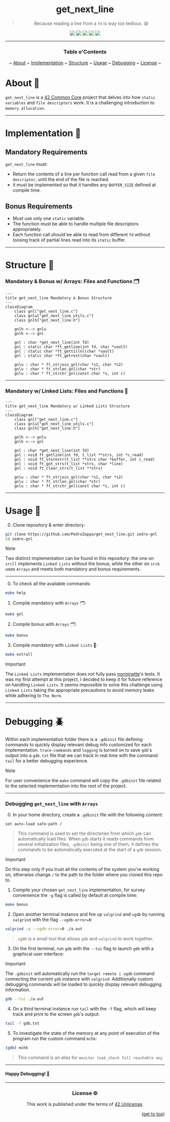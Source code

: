 <a name="readme-top"></a>
<div align="center">

# get_next_line

> Because reading a line from a `fd` is way too tedious. 😪

<p>
    <img src="https://img.shields.io/badge/score-125%20%2F%20100-success?style=for-the-badge" />
    <img src="https://img.shields.io/github/repo-size/PedroZappa/get_next_line?style=for-the-badge&logo=github">
    <img src="https://img.shields.io/github/languages/count/PedroZappa/get_next_line?style=for-the-badge&logo=" />
    <img src="https://img.shields.io/github/languages/top/PedroZappa/get_next_line?style=for-the-badge" />
    <img src="https://img.shields.io/github/last-commit/PedroZappa/get_next_line?style=for-the-badge" />
</p>

___

<h3>Table o'Contents</h3>
<p>
    ~
    <a href="#about-pushpin">About</a> ~
    <a href="#implementation-scroll">Implementation</a> ~
    <a href="#structure-construction">Structure</a> ~
    <a href="#usage-checkered_flag">Usage</a> ~
    <a href="#debugging-beetle">Debugging</a> ~
    <a href="#license">License</a> ~
</p>
<div/>

<div align="left">

# About :pushpin:

`get_next_line` is a [42 Common Core](https://github.com/PedroZappa/42_CommonCore) project that delves into how `static variables` and `file descriptors` work. It is a challenging introduction to `memory allocation`. 


___

# Implementation :scroll:

## Mandatory Requirements

`get_next_line` must:
- Return the contents of a line per function call read from a given `file descriptor`, until the end of the file is reached. 
- it must be implemented so that it handles any `BUFFER_SIZE` defined at compile time. 

## Bonus Requirements

- Must use only one `static` variable.
- The function must be able to handle multiple file descriptors appropriately.
- Each function call should be able to read from different `fd` without loosing track of partial lines read into its `static` buffer. 

___

# Structure :construction:

### Mandatory & Bonus w/ Arrays: Files and Functions 🗂

```mermaid
---
title get_next_line Mandatory & Bonus Structure
---
classDiagram
	class gnl["get_next_line.c"]
	class gnlu["get_next_line_utils.c"]
	class gnlh["get_next_line.h"]
	
	gnlh <--> gnlu
	gnlh <--> gnl

	gnl : char *get_next_line(int fd)
	gnl : static char *ft_getline(int fd, char *vault)
	gnl : static char *ft_gettillnl(char *vault)
	gnl : static char *ft_getrest(char *vault)

	gnlu : char * ft_strjoin_gnl(char *s1, char *s2)
	gnlu : char * ft_strlen_gnl(char *str)
	gnlu : char * ft_strchr_gnl(const char *s, int c)	
```

___

### Mandatory w/ Linked Lists: Files and Functions 🔗

```mermaid
---
title get_next_line Mandatory w/ Linked Lists Structure
---
classDiagram
	class gnl["get_next_line.c"]
	class gnlu["get_next_line_utils.c"]
	class gnlh["get_next_line.h"]
	
	gnlh <--> gnlu
	gnlh <--> gnl

	gnl : char *get_next_line(int fd)
	gnl : void ft_getline(int fd, t_list **strs, int *c_read)
	gnl : void ft_storestr(t_list **strs char *buffer, int c_read)
	gnl : void ft_get_strs(t_list *strs, char *line)
	gnl : void ft_clear_strs(t_list **strs)

	gnlu : char * ft_strjoin_gnl(char *s1, char *s2)
	gnlu : char * ft_strlen_gnl(char *str)
	gnlu : char * ft_strchr_gnl(const char *s, int c)	
```

---

# Usage :checkered_flag:

0. Clone repository & enter directory:

```sh
git clone https://github.com/PedroZappa/get_next_line.git zedro-gnl
cd zedro-gnl
```

> [!NOTE]
> Two distinct implementation can be found in this repository: the one on `srcll` implements `Linked Lists` without the bonus; while the other on `srcb` uses `Arrays` and meets both mandatory and bonus requirements. 

___

0. To check all the available commands:

```sh
make help
```

1. Compile mandatory with `Arrays` 🗂:

```sh
make gnl
```

2. Compile bonus with `Arrays` 🗂:

```sh
make bonus
```

3. Compile mandatory with `Linked Lists` 🔗:

```sh
make extrall
```

> [!IMPORTANT]
> The `Linked Lists` implementation does not fully pass [norminette](https://github.com/42School/norminette)'s tests. It was my first attempt at this project, I decided to keep it for future reference on handling `Linked Lists`. 
> It seems impossible to solve this challenge using `Linked Lists` taking the appropriate precautions to avoid memory leaks while adhering to `The Norm`.

___


# Debugging :beetle:

Within each implementation folder there is a `.gdbinit` file defining commands to quickly display relevant debug info customized for each implementation. `trace-commands` and `logging` is turned on to save `gdb`'s output into a `gdb.txt` file that we can track in real time with the command `tail` for a better debugging experience.

> [!NOTE]
> For user convenience the `make` command will copy the `.gdbinit` file related to the selected implementation into the root of the project.

___

### Debugging `get_next_line` with `Arrays`

0. In your home directory, create a `.gdbinit` file with the following content:

```.gdbinit
set auto-load safe-path /
```

> This command is used to set the directories from which `gdb` can automatically load files.
> When `gdb` starts it reads commands from several initialization files, `.gdbinit` being one of them, it defines the commands to be automatically executed at the start of a `gdb` session.

> [!IMPORTANT]
> Do this step only if you trust all the contents of the system you're working on, otherwise change `/` to the path to the folder where you cloned this repo to.

1. Compile your chosen `get_next_line` implementation, for survey convenience the `-g` flag is called by default at compile time:

```sh
make bonus
```

2. Open another terminal instance and fire up `valgrind` and `vgdb` by running `valgrind` with the flag `--vgdb-error=0`: 

```sh
valgrind -q --vgdb-error=0 ./a.out
```

> `vgdb` is a small tool that allows `gdb` and `valgrind` to work together.

3. On the first terminal, run `gdb` with the `--tui` flag to launch `gdb` with a graphical user interface:

>[!IMPORTANT]
>The `.gdbinit` will automatically run the `target remote | vgdb` command connecting the current `gdb` instance with `valgrind`. Additionally custom debugging commands will be loaded to quickly display relevant debugging information.

```sh
gdb --tui ./a.out
```

4. On a third terminal instance run `tail` with the `-f` flag, which will keep track and print to the screen `gdb`'s output:

```sh
tail -f gdb.txt
```

5. To investigate the state of the memory  at any point of execution of the program run the custom command `mchk`:

```sh
(gdb) mchk
```

> This command is an alias for `monitor leak_check full reachable any` 

___

#### Happy Debugging! 🐛

___

<div/>

<div align="center">

### License :copyright:

This work is published under the terms of <a href="https://github.com/PedroZappa/ft_printf/blob/master/LICENSE">42 Unlicense</a>.

<p align="right">(<a href="#readme-top">get to top</a>)</p>

<div/>
